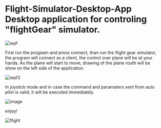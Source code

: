 # Flight-Simulator-Desktop-App Desktop application for controling "flightGear" simulator.

![wpf](https://user-images.githubusercontent.com/45912737/62471373-419ff680-b7a5-11e9-87ff-f4be8eae5c44.png)

First run the progeam and press connect, than run the flight gear simulator, the program will connect as a client, the control over plane will be at your hands. As the plane will start to move, drawing of the plane routh will be show on the left side of the application.

![wpf2](https://user-images.githubusercontent.com/45912737/62471964-6f396f80-b7a6-11e9-9272-a59107aead23.png)

In joystick mode and in case the command and paramaters sent from auto pilot is valid, it will be executed immediately.

![image](https://user-images.githubusercontent.com/45912737/62471758-005c1680-b7a6-11e9-9190-5ca27bad7f40.png)

enjoy!

![flight](https://user-images.githubusercontent.com/45912737/62192754-e1f9b380-b37e-11e9-9e47-df0173aed0ab.png)

